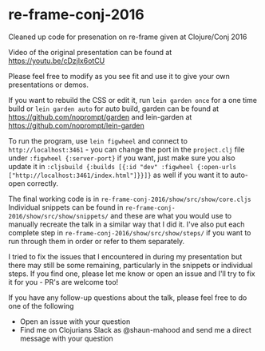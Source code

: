 # re-frame-conj-2016
Cleaned up code for presenation on re-frame given at Clojure/Conj 2016

Video of the original presentation can be found at https://youtu.be/cDzjlx6otCU

Please feel free to modify as you see fit and use it to give your own presentations or demos.

If you want to rebuild the CSS or edit it, run `lein garden once` for a one time build or 
`lein garden auto` for auto build, garden can be found at https://github.com/noprompt/garden
and lein-garden at https://github.com/noprompt/lein-garden

To run the program, use `lein figwheel` and connect to `http://localhost:3461` - you can change
the port in the `project.clj` file under `:figwheel {:server-port}` if you want, just make sure
you also update it in `:cljsbuild {:builds [{:id "dev" :figwheel {:open-urls ["http://localhost:3461/index.html"]}}]}`
as well if you want it to auto-open correctly.

The final working code is in `re-frame-conj-2016/show/src/show/core.cljs`
Individual snippets can be found in `re-frame-conj-2016/show/src/show/snippets/` and these are what you would use
to manually recreate the talk in a similar way that I did it.
I've also put each complete step in `re-frame-conj-2016/show/src/show/steps/` if you want to run through 
them in order or refer to them separately. 

I tried to fix the issues that I encountered in during my presentation but there may still
be some remaining, particularly in the snippets or individual steps. If you find one, please
let me know or open an issue and I'll try to fix it for you - PR's are welcome too!

If you have any follow-up questions about the talk, please feel free to do one of the following
- Open an issue with your question
- Find me on Clojurians Slack as @shaun-mahood and send me a direct message with your question

